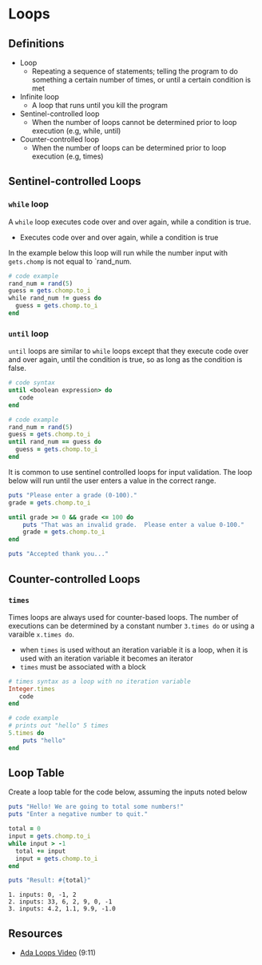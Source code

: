 # Loops

## Definitions

* Loop
  * Repeating a sequence of statements; telling the program to do something a certain number of times, or until a certain condition is met
* Infinite loop
  * A loop that runs until you kill the program
* Sentinel-controlled loop
  * When the number of loops cannot be determined prior to loop execution (e.g, while, until)
* Counter-controlled loop
  * When the number of loops can be determined prior to loop execution (e.g, times)

## Sentinel-controlled Loops

### `while` loop

A `while` loop executes code over and over again, while a condition is true.

* Executes code over and over again, while a condition is true

In the example below this loop will run while the number input with `gets.chomp` is not equal to `rand_num.  

```ruby
# code example
rand_num = rand(5)
guess = gets.chomp.to_i
while rand_num != guess do
  guess = gets.chomp.to_i
end
```


### `until` loop


`until` loops are similar to `while` loops except that they execute code over and over again, until the condition is true, so as long as the condition is false. 

```ruby
# code syntax
until <boolean expression> do
   code
end
```

```ruby
# code example
rand_num = rand(5)
guess = gets.chomp.to_i
until rand_num == guess do
  guess = gets.chomp.to_i
end
```

It is common to use sentinel controlled loops for input validation. The loop below will run until the user enters a value in the correct range.

```ruby
puts "Please enter a grade (0-100)."
grade = gets.chomp.to_i

until grade >= 0 && grade <= 100 do
	puts "That was an invalid grade.  Please enter a value 0-100."
	grade = gets.chomp.to_i
end

puts "Accepted thank you..."
```

## Counter-controlled Loops

### `times`

Times loops are always used for counter-based loops.  The number of executions can be determined by a constant number `3.times do` or using a varaible `x.times do`.

* when `times` is used without an iteration variable it is a loop, when it is used with an iteration variable it becomes an iterator
* `times` must be associated with a block

```ruby
# times syntax as a loop with no iteration variable
Integer.times
   code
end
```

```ruby
# code example
# prints out "hello" 5 times
5.times do
	puts "hello"
end
```

## Loop Table

Create a loop table for the code below, assuming the inputs noted below

```ruby
puts "Hello! We are going to total some numbers!"
puts "Enter a negative number to quit."

total = 0
input = gets.chomp.to_i
while input > -1
  total += input
  input = gets.chomp.to_i
end

puts "Result: #{total}"
```

```
1. inputs: 0, -1, 2
2. inputs: 33, 6, 2, 9, 0, -1
3. inputs: 4.2, 1.1, 9.9, -1.0
```

## Resources

* [Ada Loops Video](https://adaacademy.hosted.panopto.com/Panopto/Pages/Viewer.aspx?id=8e72dc31-0a75-4bd8-9db5-0e8b322cb26d) (9:11)